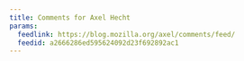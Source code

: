 ```yaml
---
title: Comments for Axel Hecht
params:
  feedlink: https://blog.mozilla.org/axel/comments/feed/
  feedid: a2666286ed595624092d23f692892ac1
---
```

